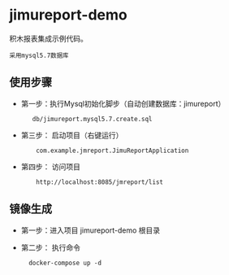 # jimureport-demo

积木报表集成示例代码。

```
采用mysql5.7数据库
```




使用步骤
-----------------------------------

-  第一步：执行Mysql初始化脚步（自动创建数据库：jimureport）

          db/jimureport.mysql5.7.create.sql
           
-  第三步： 启动项目（右键运行）

           com.example.jmreport.JimuReportApplication
           
-  第四步： 访问项目

           http://localhost:8085/jmreport/list
           




镜像生成
-----------------------------------
-  第一步：进入项目 jimureport-demo 根目录
   
-  第二步： 执行命令

         docker-compose up -d

